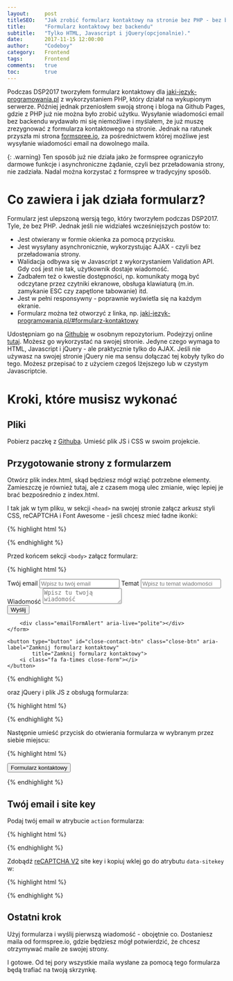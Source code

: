 ```yaml
---
layout:     post
titleSEO:	"Jak zrobić formularz kontaktowy na stronie bez PHP - bez backendu?"
title:      "Formularz kontaktowy bez backendu"
subtitle:   "Tylko HTML, Javascript i jQuery(opcjonalnie)."
date:       2017-11-15 12:00:00
author:     "Codeboy"
category:   Frontend
tags:	    Frontend
comments:   true
toc:        true
---
```


Podczas DSP2017 tworzyłem formularz kontaktowy dla [jaki-jezyk-programowania.pl](https://jaki-jezyk-programowania.pl/) z wykorzystaniem PHP, który działał na wykupionym serwerze. Później  jednak przeniosłem swoją stronę i bloga na Github Pages, gdzie z PHP już nie można było zrobić użytku. Wysyłanie wiadomości email bez backendu wydawało mi się niemożliwe i myślałem, że już muszę zrezygnować z formularza kontaktowego na stronie. Jednak na ratunek przyszła mi strona [formspree.io](https://formspree.io/), za pośrednictwem której możliwe jest wysyłanie wiadomości email na dowolnego maila.

{: .warning}
Ten sposób już nie działa jako że formspree ograniczyło darmowe funkcje i asynchroniczne żądanie, czyli bez przeładowania strony, nie zadziała. Nadal można korzystać z formspree w tradycyjny sposób.

# Co zawiera i jak działa formularz?
Formularz jest ulepszoną wersją tego, który tworzyłem podczas DSP2017. Tyle, że bez PHP. Jednak jeśli nie widziałeś wcześniejszych postów to:
- Jest otwierany w formie okienka za pomocą przycisku.
- Jest wysyłany asynchronicznie, wykorzystując AJAX - czyli bez przeładowania strony.
- Walidacja odbywa się w Javascript z wykorzystaniem Validation API. Gdy coś jest nie tak, użytkownik dostaje wiadomość.
- Zadbałem też o kwestie dostępności, np. komunikaty mogą być odczytane przez czytniki ekranowe, obsługa klawiaturą (m.in. zamykanie ESC czy zapętlone tabowanie) itd.
- Jest w pełni responsywny - poprawnie wyświetla się na każdym ekranie.
- Formularz można też otworzyć z linka, np. [jaki-jezyk-programowania.pl/#formularz-kontaktowy](https://jaki-jezyk-programowania.pl/#formularz-kontaktowy)

Udostępniam go na [Githubie](https://github.com/C0deboy/contact-form-no-backend) w osobnym repozytorium. Podejrzyj online [tutaj](https://c0deboy.github.io/contact-form-no-backend/). Możesz go wykorzystać na swojej stronie. Jedyne czego wymaga to HTML, Javascript i jQuery - ale praktycznie tylko do AJAX. Jeśli nie używasz na swojej stronie jQuery nie ma sensu dołączać tej kobyły tylko do tego. Możesz przepisać to z użyciem czegoś lżejszego lub w czystym Javascriptcie.

# Kroki, które musisz wykonać

## Pliki
Pobierz paczkę z [Githuba](https://github.com/C0deboy/contact-form-no-backend). Umieść plik JS i CSS w swoim projekcie.

## Przygotowanie strony z formularzem

Otwórz plik <span class="file">index.html</span>, skąd będziesz mógł wziąć potrzebne elementy. Zamieszczę je również tutaj, ale z czasem mogą ulec zmianie, więc lepiej je brać bezpośrednio z <span class="file">index.html</span>.

I tak jak w tym pliku, w sekcji `<head>` na swojej stronie załącz arkusz styli CSS, reCAPTCHA i Font Awesome - jeśli chcesz mieć ładne ikonki:

{% highlight html %}

<link rel="stylesheet" href="css/form.css">
<script src="https://www.google.com/recaptcha/api.js"></script>
<link rel="stylesheet" href="https://maxcdn.bootstrapcdn.com/font-awesome/4.7.0/css/font-awesome.min.css">

{% endhighlight %}

Przed końcem sekcji `<body>` załącz formularz:

{% highlight html %}

<div id="formularz-kontaktowy" class="contact" role="dialog" aria-label="Formularz kontaktowy" aria-hidden="true">
    <form class="emailForm" method="POST" action="https://formspree.io/your.email@example.com">
        <label class="half" aria-live="polite">
            Twój email
            <input class="form-data" name="email" type="email" placeholder="Wpisz tu twój email" required>
        </label>
        <label class="half" aria-live="polite">
            Temat
            <input class="form-data" name="_subject" placeholder="Wpisz tu temat wiadomości" minlength="4" maxlength="78"
                   required>
        </label>
        <label aria-live="polite">
            Wiadomość
            <textarea class="form-data" name="message" placeholder="Wpisz tu twoją wiadomość" minlength="4"
                      maxlength="6000" required></textarea>
        </label>
        <label class="recaptcha-label" aria-live="polite">
            <div class="g-recaptcha" tabindex="-1" data-sitekey="6LevbxMUAAAAAIa8dsrFNJn0S_b_t5K8INV4z2JD"
                 data-callback="recaptchaClearErr"></div>
        </label>
        <button class="emailFormSubmit main-btn" name="submit" type="submit">Wyślij</button>

        <div class="emailFormAlert" aria-live="polite"></div>
    </form>

    <button type="button" id="close-contact-btn" class="close-btn" aria-label="Zamknij formularz kontaktowy"
            title="Zamknij formularz kontaktowy">
        <i class="fa fa-times close-form"></i>
    </button>
</div>
{% endhighlight %}

oraz jQuery i plik JS z obsługą formularza:

{% highlight html %}

<script src="https://code.jquery.com/jquery-3.2.1.min.js" integrity="sha256-hwg4gsxgFZhOsEEamdOYGBf13FyQuiTwlAQgxVSNgt4=" crossorigin="anonymous"></script>
<script src="js/emailform.js"></script>

{% endhighlight %}

Następnie umieść przycisk do otwierania formularza w wybranym przez siebie miejscu:

{% highlight html %}

<button id="open-contact-btn" class="main-btn">
    <i class="fa fa-envelope-o" aria-hidden="true"></i> Formularz kontaktowy
</button>

{% endhighlight %}

## Twój email i site key

Podaj twój email w atrybucie <code class="highlight"><span class="na">action</span></code> formularza:

{% highlight html %}

<form class="emailForm" method="POST" action="https://formspree.io/your.email@example.com">
    <!-- ... -->
</form>

{% endhighlight %}

Zdobądź [reCAPTCHA V2](https://www.google.com/recaptcha/admin) site key i kopiuj wklej go do atrybutu <code class="highlight"><span class="na">data-sitekey</span></code> w:

{% highlight html %}

<div class="g-recaptcha" tabindex="-1" data-sitekey="6Lc9_xMUAAAAAFPVNhvDKb9lMXHGI4o7-zhqkTgL"
                 data-callback="recaptchaClearErr"></div>

{% endhighlight %}

## Ostatni krok
Użyj formularza i wyślij pierwszą wiadomość - obojętnie co. Dostaniesz maila od formspree.io, gdzie będziesz mógł potwierdzić, że chcesz otrzymywać maile ze swojej strony.

I gotowe. Od tej pory wszystkie maila wysłane za pomocą tego formularza będą trafiać na twoją skrzynkę.







